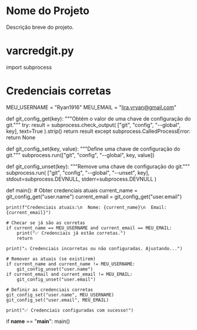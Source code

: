 


# Nome do Projeto

Descrição breve do projeto.

# varcredgit.py
import subprocess

# Credenciais corretas
MEU_USERNAME = "Ryan1916"
MEU_EMAIL = "lira.yryan@gmail.com"

def git_config_get(key):
    """Obtém o valor de uma chave de configuração do git."""
    try:
        result = subprocess.check_output(
            ["git", "config", "--global", key],
            text=True
        ).strip()
        return result
    except subprocess.CalledProcessError:
        return None

def git_config_set(key, value):
    """Define uma chave de configuração do git."""
    subprocess.run(["git", "config", "--global", key, value])

def git_config_unset(key):
    """Remove uma chave de configuração do git."""
    subprocess.run(
        ["git", "config", "--global", "--unset", key],
        stdout=subprocess.DEVNULL, stderr=subprocess.DEVNULL
    )

def main():
    # Obter credenciais atuais
    current_name = git_config_get("user.name")
    current_email = git_config_get("user.email")

    print(f"Credenciais atuais:\n  Nome: {current_name}\n  Email: {current_email}")

    # Checar se já são as corretas
    if current_name == MEU_USERNAME and current_email == MEU_EMAIL:
        print("✅ Credenciais já estão corretas.")
        return

    print("⚠️ Credenciais incorretas ou não configuradas. Ajustando...")

    # Remover as atuais (se existirem)
    if current_name and current_name != MEU_USERNAME:
        git_config_unset("user.name")
    if current_email and current_email != MEU_EMAIL:
        git_config_unset("user.email")

    # Definir as credenciais corretas
    git_config_set("user.name", MEU_USERNAME)
    git_config_set("user.email", MEU_EMAIL)

    print("✅ Credenciais configuradas com sucesso!")

if __name__ == "__main__":
    main()